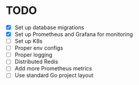 # TODO

- [x] Set up database migrations
- [x] Set up Prometheus and Grafana for monitoring
- [ ] Set up K8s
- [ ] Proper env configs
- [ ] Proper logging
- [ ] Distributed Redis
- [ ] Add more Prometheus metrics
- [ ] Use standard Go project layout